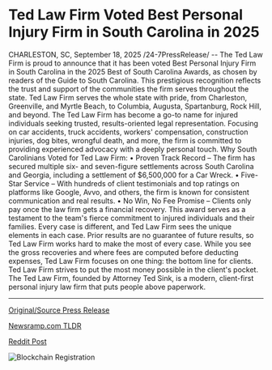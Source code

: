 # Ted Law Firm Voted Best Personal Injury Firm in South Carolina in 2025

CHARLESTON, SC, September 18, 2025 /24-7PressRelease/ -- The Ted Law Firm is proud to announce that it has been voted Best Personal Injury Firm in South Carolina in the 2025 Best of South Carolina Awards, as chosen by readers of the Guide to South Carolina. This prestigious recognition reflects the trust and support of the communities the firm serves throughout the state.  Ted Law Firm serves the whole state with pride, from Charleston, Greenville, and Myrtle Beach, to Columbia, Augusta, Spartanburg, Rock Hill, and beyond. The Ted Law Firm has become a go-to name for injured individuals seeking trusted, results-oriented legal representation. Focusing on car accidents, truck accidents, workers' compensation, construction injuries, dog bites, wrongful death, and more, the firm is committed to providing experienced advocacy with a deeply personal touch.  Why South Carolinians Voted for Ted Law Firm:  • Proven Track Record – The firm has secured multiple six- and seven-figure settlements across South Carolina and Georgia, including a settlement of $6,500,000 for a Car Wreck. • Five-Star Service – With hundreds of client testimonials and top ratings on platforms like Google, Avvo, and others, the firm is known for consistent communication and real results. • No Win, No Fee Promise – Clients only pay once the law firm gets a financial recovery.   This award serves as a testament to the team's fierce commitment to injured individuals and their families. Every case is different, and Ted Law Firm sees the unique elements in each case. Prior results are no guarantee of future results, so Ted Law Firm works hard to make the most of every case. While you see the gross recoveries and where fees are computed before deducting expenses, Ted Law Firm focuses on one thing: the bottom line for clients. Ted Law Firm strives to put the most money possible in the client's pocket.  The Ted Law Firm, founded by Attorney Ted Sink, is a modern, client-first personal injury law firm that puts people above paperwork. 

---

[Original/Source Press Release](https://www.24-7pressrelease.com/press-release/526896/ted-law-firm-voted-best-personal-injury-firm-in-south-carolina-in-2025)
                    

[Newsramp.com TLDR](https://newsramp.com/curated-news/ted-law-firm-voted-best-personal-injury-firm-in-sc-for-2025/59db7ca2b9e2c289c9a28ecba686e3de) 

 



[Reddit Post](https://www.reddit.com/r/AwardsAndRecognition/comments/1nk1v9e/ted_law_firm_voted_best_personal_injury_firm_in/) 



![Blockchain Registration](https://cdn.newsramp.app/24-7PressRelease/qrcode/259/18/herbHXDg.webp)